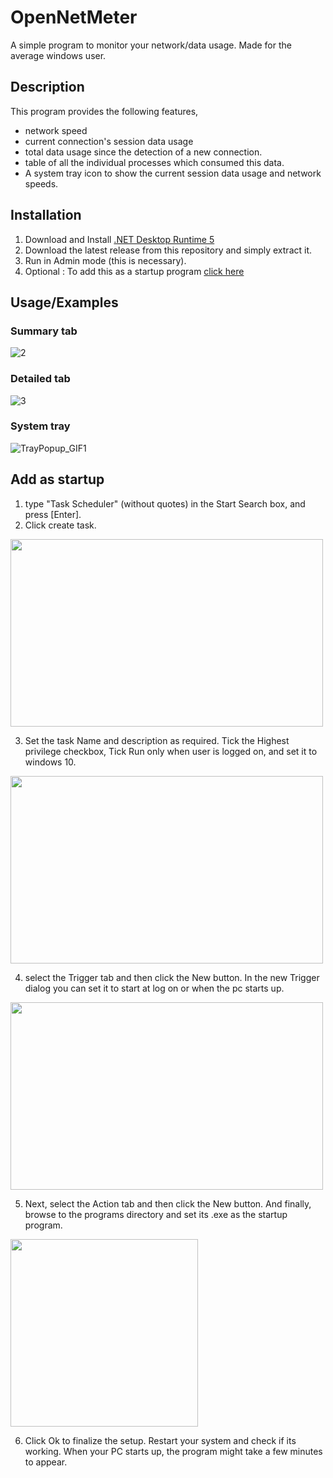 
# OpenNetMeter

A simple program to monitor your network/data usage. Made for the average windows user.

## Description

This program provides the following features,

- network speed
- current connection's session data usage 
- total data usage since the detection of a new connection.
- table of all the individual processes which consumed this data.
- A system tray icon to show the current session data usage and network speeds.

## Installation

1. Download and Install [.NET Desktop Runtime 5](https://dotnet.microsoft.com/en-us/download/dotnet/5.0)
2. Download the latest release from this repository and simply extract it.
3. Run in Admin mode (this is necessary).
4. Optional : To add this as a startup program <a href="#startup">click here</a>
    
## Usage/Examples

### Summary tab

![2](https://user-images.githubusercontent.com/27722888/149655800-9f7b1b1f-ea90-4696-b927-072a8d54f671.png)

### Detailed tab
![3](https://user-images.githubusercontent.com/27722888/149655347-da59c1f1-7eb9-4629-8315-e0969fd20340.png)

### System tray

![TrayPopup_GIF1](https://user-images.githubusercontent.com/27722888/150639166-e65e4a04-56f9-4468-8918-dda03ac8b0a0.gif)

<div id="startup"></div>

## Add as startup

1. type "Task Scheduler" (without quotes) in the Start Search box, and press [Enter].
2. Click create task.

<img src="https://user-images.githubusercontent.com/27722888/149656312-7803b97a-884f-4e1e-bd9c-b75cbfab38db.png" width="500" height="300"/>

3. Set the task Name and description as required. Tick the Highest privilege checkbox, Tick Run only when user is logged on, and set it to windows 10.

<img src="https://user-images.githubusercontent.com/27722888/149656420-3f3e0808-b813-446f-9b04-ef353b0635d3.png" width="500" height="300"/>

4. select the Trigger tab and then click the New button. In the new Trigger dialog you can set it to start at log on or when the pc starts up.

<img src="https://user-images.githubusercontent.com/27722888/149656678-d9cd516e-65e2-49d3-8805-e82f3c60bb11.png" width="500" height="300"/>

5. Next, select the Action tab and then click the New button. And finally, browse to the programs directory and set its .exe as the startup program.

<img src="https://user-images.githubusercontent.com/27722888/149656782-1de149b1-d8dc-42b9-b765-bba07186032b.png" width="300" height="300"/>

6. Click Ok to finalize the setup. Restart your system and check if its working. When your PC starts up, the program might take a few minutes to appear.
